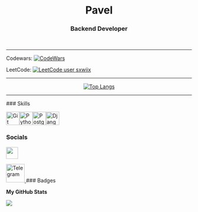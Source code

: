 <h1 align="center">Pavel</h1>
<h3 align="center">Backend Developer</h3>
<br>

<hr>

Codewars: 
<a href="https://www.codewars.com/users/sxwiix">
  <img src="https://www.codewars.com/users/sxwiix/badges/small" alt="CodeWars">
</a>

LeetCode: [![LeetCode user sxwiix](https://img.shields.io/badge/dynamic/json?style=for-the-badge&labelColor=black&color=%23ffa116&label=Solved&query=solvedOverTotal&url=https%3A%2F%2Fleetcode-badge.vercel.app%2Fapi%2Fusers%2Fsxwiix&logo=leetcode&logoColor=yellow)](https://leetcode.com/sxwiix/)

<hr>
  <div align="center">

  [![Top Langs](https://github-readme-stats.vercel.app/api/top-langs/?username=Sxwiix&layout=compact&theme=vision-friendly-dark)](https://github.com/anuraghazra/github-readme-stats)

  </div>
  <hr>
### Skills

<p align="left">
<a href="https://git-scm.com/" target="_blank" rel="noreferrer"><img src="https://raw.githubusercontent.com/danielcranney/readme-generator/main/public/icons/skills/git-colored.svg" width="36" height="36" alt="Git" /></a><a href="https://www.python.org/" target="_blank" rel="noreferrer"><img src="https://raw.githubusercontent.com/danielcranney/readme-generator/main/public/icons/skills/python-colored.svg" width="36" height="36" alt="Python" /></a><a href="https://www.postgresql.org/" target="_blank" rel="noreferrer"><img src="https://raw.githubusercontent.com/danielcranney/readme-generator/main/public/icons/skills/postgresql-colored.svg" width="36" height="36" alt="PostgreSQL" /></a><a href="https://www.djangoproject.com/" target="_blank" rel="noreferrer"><img src="https://raw.githubusercontent.com/danielcranney/readme-generator/main/public/icons/skills/django-colored.svg" width="36" height="36" alt="Django" /></a>
</p>


### Socials

<p align="left"> <a href="https://www.github.com/sxwiix" target="_blank" rel="noreferrer"> <picture> <source media="(prefers-color-scheme: dark)" srcset="https://raw.githubusercontent.com/danielcranney/readme-generator/main/public/icons/socials/github-dark.svg" /> <source media="(prefers-color-scheme: light)" srcset="https://raw.githubusercontent.com/danielcranney/readme-generator/main/public/icons/socials/github.svg" /> <img src="https://raw.githubusercontent.com/danielcranney/readme-generator/main/public/icons/socials/github.svg" width="32" height="32" /> </picture> </a></p>
<a href="https://t.me/pavel_iso">
  <img src="https://upload.wikimedia.org/wikipedia/commons/thumb/8/82/Telegram_logo.svg/240px-Telegram_logo.svg.png" alt="Telegram" width="50" height="50">
</a>
### Badges

<b>My GitHub Stats</b>

<a href="http://www.github.com/sxwiix"><img src="https://github-readme-streak-stats.herokuapp.com/?user=sxwiix&stroke=ffffff&background=1c1917&ring=0891b2&fire=0891b2&currStreakNum=ffffff&currStreakLabel=0891b2&sideNums=ffffff&sideLabels=ffffff&dates=ffffff&hide_border=true" /></a>



